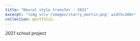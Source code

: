 ```yaml
---
title: "Neural style transfer - 2021"
excerpt: "<img src='/images/starry_martin.png' width=100>"
collection: portfolio
---
```


2021 school project
